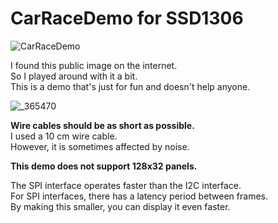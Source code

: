 # CarRaceDemo for SSD1306

![CarRaceDemo](https://github.com/user-attachments/assets/ba48d335-7ea5-45d8-983d-322c145d856b)

I found this public image on the internet.   
So I played around with it a bit.   
This is a demo that's just for fun and doesn't help anyone.   

![_365470](https://github.com/user-attachments/assets/897ab40a-f152-4b24-bc0f-43f8b7002291)

__Wire cables should be as short as possible.__   
I used a 10 cm wire cable.   
However, it is sometimes affected by noise.   

__This demo does not support 128x32 panels.__   

The SPI interface operates faster than the I2C interface.   
For SPI interfaces, there has a latency period between frames.   
By making this smaller, you can display it even faster.   

